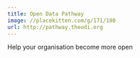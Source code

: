 ```yaml
---
title: Open Data Pathway
image: //placekitten.com/g/171/180
url: http://pathway.theodi.org
---
```

Help your organisation become more open